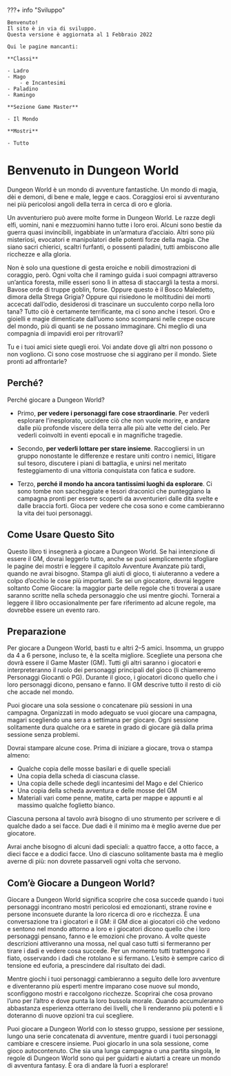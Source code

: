 ???+ info "Sviluppo"

    Benvenuto!  
    Il sito è in via di sviluppo.  
    Questa versione è aggiornata al 1 Febbraio 2022  
    
    Qui le pagine mancanti:

    **Classi**

    - Ladro
    - Mago
        - e Incantesimi
    - Paladino
    - Ramingo

    **Sezione Game Master**

    - Il Mondo
    
    **Mostri**

    - Tutto
 
# Benvenuto in Dungeon World

Dungeon World è un mondo di avventure fantastiche. 
Un mondo di magia, dèi e demoni, di bene e male, legge e caos. 
Coraggiosi eroi si avventurano nei più pericolosi angoli della terra in cerca di oro e gloria.

Un avventuriero può avere molte forme in Dungeon World.
Le razze degli elfi, uomini, nani e mezzuomini hanno tutte i loro eroi.
Alcuni sono bestie da guerra quasi invincibili, ingabbiate in un’armatura d’acciaio.
Altri sono più misteriosi, evocatori e manipolatori delle potenti forze della magia.
Che siano sacri chierici, scaltri furfanti, o possenti paladini, tutti ambiscono alle ricchezze e alla gloria.

Non è solo una questione di gesta eroiche e nobili dimostrazioni di coraggio, però.
Ogni volta che il ramingo guida i suoi compagni attraverso un’antica foresta,
mille esseri sono lì in attesa di staccargli la testa a morsi.
Bavose orde di truppe goblin, forse. Oppure questo è il Bosco Maledetto,
dimora della Strega Grigia? Oppure qui risiedono le moltitudini dei morti accecati dall’odio,
desiderosi di trascinare un succulento corpo nella loro tana? Tutto ciò è certamente terrificante,
ma ci sono anche i tesori. Oro e gioielli e magie dimenticate dall’uomo sono scomparsi
nelle crepe oscure del mondo, più di quanti se ne possano immaginare.
Chi meglio di una compagnia di impavidi eroi per ritrovarli?

Tu e i tuoi amici siete quegli eroi.
Voi andate dove gli altri non possono o non vogliono.
Ci sono cose mostruose che si aggirano per il mondo.
Siete pronti ad affrontarle?

## Perché?
Perché giocare a Dungeon World?

* Primo, **per vedere i personaggi fare cose straordinarie**. Per vederli esplorare l’inesplorato, uccidere ciò che non vuole morire, e andare dalle più profonde viscere della terra alle più alte vette del cielo. Per vederli coinvolti in eventi epocali e in magnifiche tragedie.

* Secondo, **per vederli lottare per stare insieme**. Raccogliersi in un gruppo nonostante le differenze e restare uniti contro i nemici, litigare sul tesoro, discutere i piani di battaglia, e unirsi nel meritato festeggiamento di una vittoria conquistata con fatica e sudore.

* Terzo, **perché il mondo ha ancora tantissimi luoghi da esplorare**. Ci sono tombe non saccheggiate e tesori draconici che punteggiano la campagna pronti per essere scoperti da avventurieri dalle dita svelte e dalle braccia forti. Gioca per vedere che cosa sono e come cambieranno la vita dei tuoi personaggi.

## Come Usare Questo Sito
Questo libro ti insegnerà a giocare a Dungeon World. Se hai intenzione di essere il GM, dovrai leggerlo tutto, anche se puoi semplicemente sfogliare le pagine dei mostri e leggere il capitolo Avventure Avanzate più tardi, quando ne avrai bisogno. Stampa gli aiuti di gioco, ti aiuteranno a vedere a colpo d’occhio le cose più importanti. Se sei un giocatore, dovrai leggere soltanto Come Giocare: la maggior parte delle regole che ti troverai a usare saranno scritte nella scheda personaggio che usi mentre giochi. Tornerai a leggere il libro occasionalmente per fare riferimento ad alcune regole, ma dovrebbe essere un evento raro.

## Preparazione
Per giocare a Dungeon World, basti tu e altri 2–5 amici. Insomma, un gruppo da 4 a 6 persone, incluso te, è la scelta migliore. Scegliete una persona che dovrà essere il Game Master (GM). Tutti gli altri saranno i giocatori e interpreteranno il ruolo dei personaggi principali del gioco (li chiameremo Personaggi Giocanti o PG). Durante il gioco, i giocatori dicono quello che i loro personaggi dicono, pensano e fanno. Il GM descrive tutto il resto di ciò che accade nel mondo.

Puoi giocare una sola sessione o concatenare più sessioni in una campagna. Organizzati in modo adeguato se vuoi giocare una campagna, magari scegliendo una sera a settimana per giocare. Ogni sessione solitamente dura qualche ora e sarete in grado di giocare già dalla prima sessione senza problemi.

Dovrai stampare alcune cose. Prima di iniziare a giocare, trova o stampa almeno:

* Qualche copia delle mosse basilari e di quelle speciali
* Una copia della scheda di ciascuna classe.
* Una copia delle schede degli incantesimi del Mago e del Chierico
* Una copia della scheda avventura e delle mosse del GM
* Materiali vari come penne, matite, carta per mappe e appunti e al massimo qualche foglietto bianco.

Ciascuna persona al tavolo avrà bisogno di uno strumento per scrivere e di qualche dado a sei facce. Due dadi è il minimo ma è meglio averne due per giocatore.

Avrai anche bisogno di alcuni dadi speciali: a quattro facce, a otto facce, a dieci facce e a dodici facce. Uno di ciascuno solitamente basta ma è meglio averne di più: non dovrete passarveli ogni volta che servono.

## Com’è Giocare a Dungeon World?
Giocare a Dungeon World significa scoprire che cosa succede quando i tuoi personaggi incontrano mostri pericolosi ed emozionanti, strane rovine e persone inconsuete durante la loro ricerca di oro e ricchezza. È una conversazione tra i giocatori e il GM: il GM dice ai giocatori ciò che vedono e sentono nel mondo attorno a loro e i giocatori dicono quello che i loro personaggi pensano, fanno e le emozioni che provano. A volte queste descrizioni attiveranno una mossa, nel qual caso tutti si fermeranno per tirare i dadi e vedere cosa succede. Per un momento tutti trattengono il fiato, osservando i dadi che rotolano e si fermano. L’esito è sempre carico di tensione ed euforia, a prescindere dal risultato dei dadi.

Mentre giochi i tuoi personaggi cambieranno a seguito delle loro avventure e diventeranno più esperti mentre imparano cose nuove sul mondo, sconfiggono mostri e raccolgono ricchezze. Scoprirai che cosa provano l’uno per l’altro e dove punta la loro bussola morale. Quando accumuleranno abbastanza esperienza otterrano dei livelli, che li renderanno più potenti e li doteranno di nuove opzioni tra cui scegliere.

Puoi giocare a Dungeon World con lo stesso gruppo, sessione per sessione, lungo una serie concatenata di avventure, mentre guardi i tuoi personaggi cambiare e crescere insieme. Puoi giocarlo in una sola sessione, come gioco autocontenuto. Che sia una lunga campagna o una partita singola, le regole di Dungeon World sono qui per guidarti e aiutarti a creare un mondo di avventura fantasy. È ora di andare là fuori a esplorare!